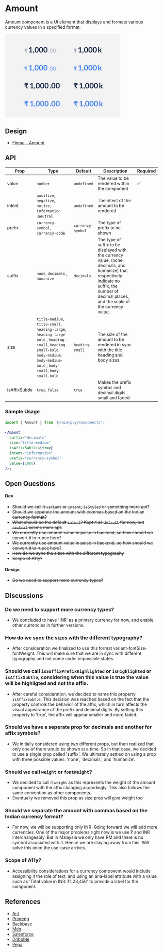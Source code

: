 # Amount <!-- omit in toc -->

Amount component is a UI element that displays and formats various currency values in a specified format.

<img  src="./amount-thumbnail.png"  width="380" />

## Design

- [Figma - Amount](https://www.figma.com/file/jubmQL9Z8V7881ayUD95ps/Blade---Payment-Light?node-id=28012%3A580578&t=3peAz8A2n2Gw4WMl-1)

## API

| Prop          | Type                                                                                                                                                                              | Default           | Description                                                                                                                                                                                         | Required |
| ------------- | --------------------------------------------------------------------------------------------------------------------------------------------------------------------------------- | ----------------- | --------------------------------------------------------------------------------------------------------------------------------------------------------------------------------------------------- | -------- |
| value         | `number`                                                                                                                                                                          | `undefined`       | The value to be rendered within the component                                                                                                                                                       | ✅       |
| intent        | `positive`, `negative`, `notice`, `information` ,`neutral`                                                                                                                        | `undefined`       | The intent of the amount to be rendered                                                                                                                                                             |
| prefix        | `currency-symbol`, `currency-code`                                                                                                                                                | `currency-symbol` | The type of prefix to be shown                                                                                                                                                                      |          |
| suffix        | `none`, `decimals` , `humanize`                                                                                                                                                   | `decimals`        | The type of suffix to be displayed with the currency value, (none, decimals, and humanize) that respectively indicate no suffix, the number of decimal places, and the scale of the currency value. |          |
| size          | `title-medium`, `title-small`, `heading-large`, `heading-large-bold` , `heading-small`, `heading-small-bold`, `body-medium`, `body-medium-bold` , `body-small`, `body-small-bold` | `heading-small`   | The size of the amount to be rendered in sync with the title heading and body sizes                                                                                                                 |          |
| isAffixSubtle | `true`, `false`                                                                                                                                                                   | `true`            | Makes the prefix symbol and decimal digits small and faded                                                                                                                                          |          |

### Sample Usage

```jsx
import { Amount } from '@razorpay/components';

<Amount
  suffix="decimals"
  size="title-medium"
  isAffixSubtle={true}
  intent="information"
  prefix="currency-symbol"
  value={1000}
/>;
```

## Open Questions

#### Dev

- ~~Should we call it `variant` or `intent`, `isStyled` or something more apt?~~
- ~~Should we separate the amount with commas based on the Indian currency format?~~
- ~~What should be the default `intent`? Kept it as `default` for now, but `neutral` seems more apt.~~
- ~~We currently use amount value in paise in backend, so how should we convert it to rupee here?~~
- ~~We currently use amount value in paise in backend, so how should we convert it to rupee here?~~
- ~~How do we sync the sizes with the different typography~~
- ~~Scope of A11y?~~

#### Design

- ~~Do we need to support more currency types?~~

## Discussions

### Do we need to support more currency types?

- We concluded to have 'INR' as a primary currency for now, and enable other currencies in further versions.

### How do we sync the sizes with the different typography?

- After consideration we finalized to use this format variant-fontSize-fontWeight. This will make sure that we are in sync with different typography and not come under impossible states.

### Should we call `isSuffixPrefixHighlighted` or `isHighlighted` or `isAffixSubtle`, considering when this value is true the value will be highligted and not the affix.

- After careful consideration, we decided to name this property `isAffixSubtle`. This decision was reached based on the fact that the property controls the behavior of the affix, which in turn affects the visual appearance of the prefix and decimal digits. By setting this property to 'true', the affix will appear smaller and more faded.

### Should we have a seperate prop for decimals and another for affix symbols?

- We initially considered using two different props, but then realized that only one of them would be shown at a time. So in that case, we decided to use a single prop called 'suffix'. We ultimately settled on using a prop with three possible values: 'none', 'decimals', and 'humanize'.

### Should we call `weight` or `fontWeight`?

- We decided to call it `weight` as this represents the weight of the amount component with the affix changing accordingly. This also follows the same convention as other components.
- Eventually we removed this prop as size prop will give weight too

### Should we separate the amount with commas based on the Indian currency format?

- For now, we will be supporting only INR. Going forward we will add more currencies. One of the major problems right now is we use ₹ and INR interchangeably. But in Malaysia we only have RM and there is no symbol associated with it. Hence we are staying away from this. Will solve this once the use-case arrives.

### Scope of A11y?

- Accessibility considerations for a currency component would include assigning it the role of text, and using an aria-label attribute with a value such as 'Total value in INR: ₹1,23,456' to provide a label for the component.

## References

- [Ant](https://ant.design/components/input)
- [Primeng](https://primeng.org/inputnumber)
- [Backbase](https://designsystem.backbase.com/v1/components/amount/web)
- [Mdn](https://developer.mozilla.org/en-US/docs/Web/JavaScript/Reference/Global_Objects/Intl/NumberFormat)
- [Salesforce](https://developer.salesforce.com/docs/component-library/bundle/ui:inputCurrency)
- [Dribbble](https://dribbble.com/tags/money_components)
- [Pega](https://design.pega.com/design/currency/)
